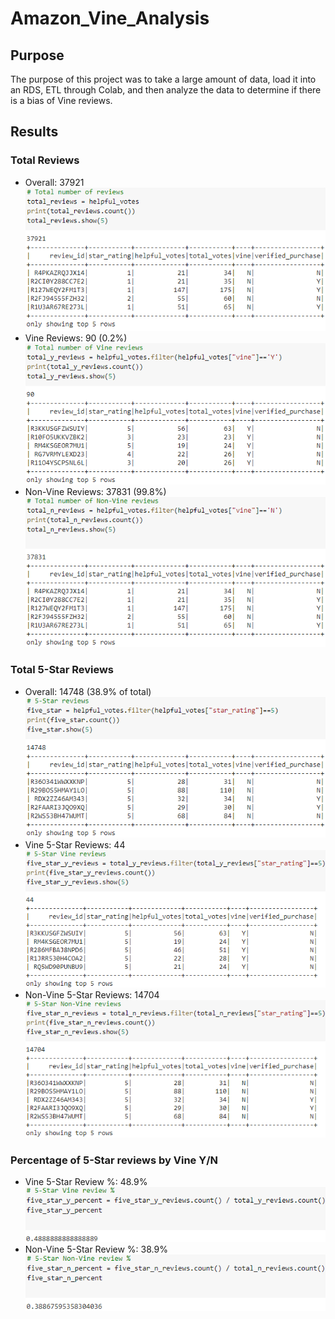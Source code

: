 # Amazon_Vine_Analysis
## Purpose
The purpose of this project was to take a large amount of data, load it into an RDS, ETL through Colab, and then analyze the data to determine if there is a bias of Vine reviews.
## Results
### Total Reviews
 - Overall: 37921  
![Total Overall Reviews](images/overall_reviews.png)
 - Vine Reviews: 90 (0.2%)  
![Total Vine Reviews](images/total_vine_reviews.png)
 - Non-Vine Reviews: 37831 (99.8%)  
![Total Non-Vine Reviews](images/total_nvine_reviews.png)
### Total 5-Star Reviews
 - Overall:  14748 (38.9% of total)
![Overall 5-Star Reviews](images/overall_five_reviews.png)
 - Vine 5-Star Reviews: 44  
![5-Star Vine Reviews](images/vine_five_reviews.png)
 - Non-Vine 5-Star Reviews: 14704  
![5-Star Non-Vine Reviews](images/nvine_five_reviews.png)
### Percentage of 5-Star reviews by Vine Y/N
 - Vine 5-Star Review %: 48.9%  
![Vine 5-Star Percentage](images/vine_five_perc.png)
 - Non-Vine 5-Star Review %: 38.9%  
![Non-Vine 5-Star Percentage](images/nvine_five_perc.png)
